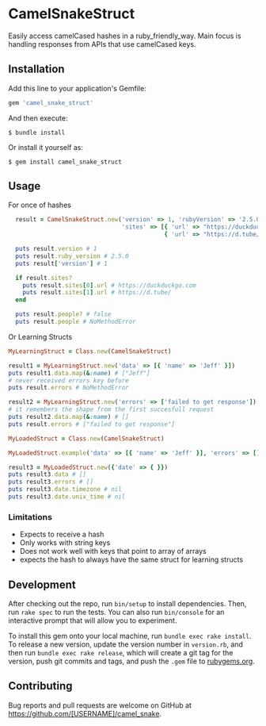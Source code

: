 # CamelSnakeStruct

Easily access camelCased hashes in a ruby_friendly_way.
Main focus is handling responses from APIs that use camelCased keys.

## Installation

Add this line to your application's Gemfile:

```ruby
gem 'camel_snake_struct'
```

And then execute:

    $ bundle install

Or install it yourself as:

    $ gem install camel_snake_struct

## Usage

For once of hashes

```ruby
  result = CamelSnakeStruct.new('version' => 1, 'rubyVersion' => '2.5.0', 
                                'sites' => [{ 'url' => "https://duckduckgo.com", 'searchEngine' => true }, 
                                            { 'url' => "https://d.tube/", 'searchEngine' => false }])

  puts result.version # 1
  puts result.ruby_version # 2.5.0
  puts result['version'] # 1

  if result.sites?
    puts result.sites[0].url # https://duckduckgo.com
    puts result.sites[1].url # https://d.tube/
  end

  puts result.people? # false
  puts result.people # NoMethodError
```

Or Learning Structs

```ruby
MyLearningStruct = Class.new(CamelSnakeStruct)

result1 = MyLearningStruct.new('data' => [{ 'name' => 'Jeff' }])
puts result1.data.map(&:name) # ["Jeff"]
# never received errors key before
puts result.errors # NoMethodError

result2 = MyLearningStruct.new('errors' => ['failed to get response'])
# it remembers the shape from the first succesfull request
puts result2.data.map(&:name) # []
puts result.errors # ["failed to get response"]

MyLoadedStruct = Class.new(CamelSnakeStruct)

MyLoadedStruct.example('data' => [{ 'name' => 'Jeff' }], 'errors' => [], 'date' => { 'timezone' => 'UTC', 'unixTime' => 0})

result3 = MyLoadedStruct.new({'date' => { }})
puts result3.data # []
puts result3.errors # []
puts result3.date.timezone # nil
puts result3.date.unix_time # nil
```

### Limitations

* Expects to receive a hash
* Only works with string keys
* Does not work well with keys that point to array of arrays
* expects the hash to always have the same struct for learning structs

## Development

After checking out the repo, run `bin/setup` to install dependencies. Then, run `rake spec` to run the tests. You can also run `bin/console` for an interactive prompt that will allow you to experiment.

To install this gem onto your local machine, run `bundle exec rake install`. To release a new version, update the version number in `version.rb`, and then run `bundle exec rake release`, which will create a git tag for the version, push git commits and tags, and push the `.gem` file to [rubygems.org](https://rubygems.org).

## Contributing

Bug reports and pull requests are welcome on GitHub at https://github.com/[USERNAME]/camel_snake.

